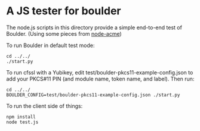 # A JS tester for boulder

The node.js scripts in this directory provide a simple end-to-end test of Boulder.  (Using some pieces from [node-acme](https://github.com/letsencrypt/node-acme/))

To run Boulder in default test mode:

    cd ../../
    ./start.py

To run cfssl with a Yubikey, edit test/boulder-pkcs11-example-config.json to
add your PKCS#11 PIN (and module name, token name, and label). Then run:

    cd ../../
    BOULDER_CONFIG=test/boulder-pkcs11-example-config.json ./start.py

To run the client side of things:

    npm install
    node test.js
